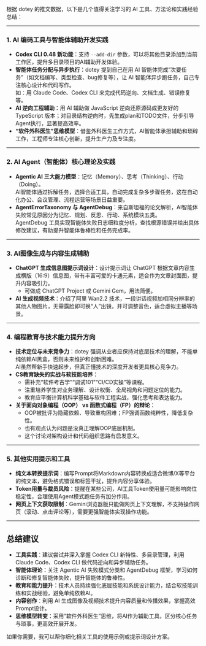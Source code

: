 根据 dotey 的推文数据，以下是几个值得关注学习的 AI 工具、方法论和实践经验总结：

---

### 1. AI 编码工具与智能体辅助开发实践

- **Codex CLI 0.48 新功能**：支持 `--add-dir` 参数，可以将其他目录添加到当前工作区，提升多目录项目的AI辅助开发体验。
- **智能体任务分配与异步执行**：dotey 提到自己在用 AI 智能体完成“次要任务”（如文档编写、类型检查、bug修复等），让 AI 智能体异步跑任务，自己专注核心设计和代码写作。  
  如：用 Claude Code、Codex CLI 来完成代码逆向、文档生成、错误修复等。
- **AI 逆向工程辅助**：用 AI 辅助做 JavaScript 逆向还原源码成更友好的 TypeScript 版本；对目录结构逆向时，先生成plan和TODO文件，分步引导Agent执行，显著提高效率。
- **“软件外科医生”思维模型**：借鉴外科医生工作方式，AI智能体承担辅助和琐碎工作，工程师专注核心创新，提升生产力及专注度。

---

### 2. AI Agent（智能体）核心理论及实践

- **Agentic AI 三大能力模型**：记忆（Memory）、思考（Thinking）、行动（Doing）。  
  AI智能体通过拆解任务，选择合适工具，自动完成复杂多步骤任务，这在自动化办公、会议管理、流程运营等场景日益重要。
- **AgentErrorTaxonomy 与 AgentDebug**：来自斯坦福的论文解析，AI智能体失败常见原因分为记忆、规划、反思、行动、系统模块五类。  
  AgentDebug 工具实现智能体失败日志细粒度分析，查找根源错误并给出具体修改建议，有助提升智能体鲁棒性和任务完成率。

---

### 3. AI图像生成与内容生成辅助

- **ChatGPT 生成信息图提示词设计**：设计提示词让 ChatGPT 根据文章内容生成横版（16:9）信息图，带有丰富可爱的卡通元素，适合作为文章封面图，提升内容吸引力。  
  - 可做成 ChatGPT Project 或 Gemini Gem，用法简便。
- **AI 生成视频技术**：介绍了阿里 Wan2.2 技术，一段讲话视频加相同分辨率的其他人物图片，无需露脸即可换“人”出镜，并可调整音色，适合虚拟主播等场景。

---

### 4. 编程教育与技术能力提升方向

- **技术定位与未来竞争力**：dotey 强调从业者应保持对底层技术的理解，不能单纯依赖AI黑盒，否则未来维护和创新困难。  
  AI虽然帮新手快速起步，但真正懂技术的深度开发者更具核心竞争力。
- **CS教育缺失的实战与软技能培养**：  
  - 需补充“软件考古学”“调试101”“CI/CD实操”等课程。  
  - 注重培养学生对业务理解、设计权衡、全局视角和问题定位的能力。  
  - 教育应平衡计算机科学基础与软件工程实战，强化思考和表达能力。
- **关于面向对象编程（OOP） vs 函数式编程（FP）的辩论**：  
  - OOP被批评为隐藏依赖、导致重构困难；FP强调函数纯粹性，降低复杂性。  
  - 也有观点认为问题是没真正理解OOP底层机制。  
  - 这个讨论对架构设计和代码组织思路有启发意义。

---

### 5. 其他实用提示和工具

- **纯文本转换提示词**：编写Prompt将Markdown内容转换成适合微博/X等平台的纯文本，避免格式错误和标签干扰，提升内容分享体验。
- **Token用量与裁员风险**：提醒在某些公司，AI工具Token使用量可能影响岗位稳定性，合理使用Agent模式跑任务有加分作用。
- **网页上下文获取限制**：Gemini浏览器版只能做网页上下文理解，不支持操作网页（滚动、点击评论等），需要更强智能体实现操作功能。

---

## 总结建议

- **工具实践**：建议尝试并深入掌握 Codex CLI 新特性、多目录管理，利用 Claude Code、Codex CLI 做代码逆向和异步辅助任务。
- **智能体理论**：关注 Agentic AI 失败模式分类和 AgentDebug 框架，学习如何诊断和修复智能体失败，提升智能体的鲁棒性。
- **教育和能力提升**：技术人员持续强化底层技能和系统设计能力，结合软技能训练和实战经验，避免单纯依赖AI。
- **内容创作**：利用 AI 生成图像及视频技术提升内容质量和传播效果，掌握高效Prompt设计。
- **思维模型转变**：采用“软件外科医生”思维，将AI作为辅助工具，区分核心任务与琐事，更高效开展开发。

如果你需要，我可以帮你细化相关工具的使用示例或提示词设计方案。